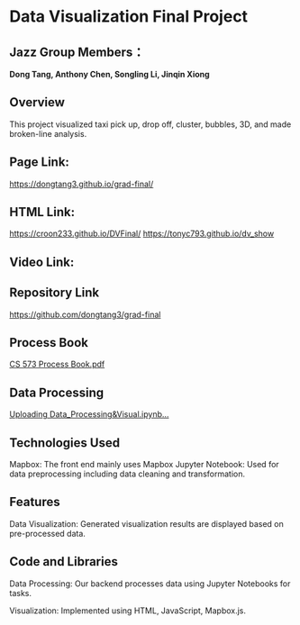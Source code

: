 Data Visualization Final Project 
===
## Jazz Group Members：
**Dong Tang, Anthony Chen, Songling Li, Jinqin Xiong**

## Overview
This project visualized taxi pick up, drop off, cluster, bubbles, 3D, and made broken-line analysis.

## Page Link:
https://dongtang3.github.io/grad-final/

## HTML Link:
https://croon233.github.io/DVFinal/
https://tonyc793.github.io/dv_show 

## Video Link:

## Repository Link
https://github.com/dongtang3/grad-final

## Process Book
[CS 573 Process Book.pdf](CS.573.Process.Book.pdf)

## Data Processing
[Uploading Data_Processing&Visual.ipynb…]()


## Technologies Used
Mapbox: The front end mainly uses Mapbox
Jupyter Notebook: Used for data preprocessing including data cleaning and transformation.

## Features
Data Visualization: Generated visualization results are displayed based on pre-processed data.

## Code and Libraries
Data Processing: Our backend processes data using Jupyter Notebooks for tasks.

Visualization: Implemented using HTML, JavaScript, Mapbox.js.
